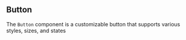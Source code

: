 ## Button

The `Button` component is a customizable button that supports various styles, sizes, and states
